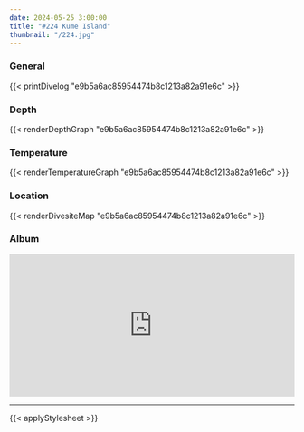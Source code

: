 ```yaml
---
date: 2024-05-25 3:00:00
title: "#224 Kume Island"
thumbnail: "/224.jpg"
---
```


### General

{{< printDivelog "e9b5a6ac85954474b8c1213a82a91e6c" >}}

### Depth

{{< renderDepthGraph "e9b5a6ac85954474b8c1213a82a91e6c" >}}

### Temperature

{{< renderTemperatureGraph "e9b5a6ac85954474b8c1213a82a91e6c" >}}

### Location

{{< renderDivesiteMap "e9b5a6ac85954474b8c1213a82a91e6c" >}}

### Album

<div class='lr_embed' style='position: relative; padding-bottom: 50%; height: 0; overflow: hidden;'><iframe id='iframe' src='https://lightroom.adobe.com/embed/shares/7463e1fb318744ea84bfdcfea1178802/slideshow?background_color=%232D2D2D&color=%23999999' frameborder='0'style='width:100%; height:100%; position: absolute; top:0; left:0;' ></iframe></div>

---

{{< applyStylesheet >}}
